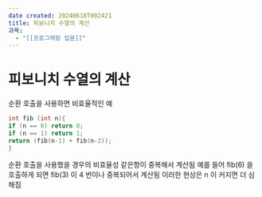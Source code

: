 ```yaml
---
date created: 20240618T002421
title: 피보니치 수열의 계산
과목:
  - "[[프로그래밍 입문]]"
---
```


# 피보니치 수열의 계산

순환 호출을 사용하면 비효율적인 예

```c
int fib (int n){
if (n == 0) return 0;
if (n == 1) return 1;
return (fib(n-1) + fib(n-2));
}
```

순환 호출을 사용했을 경우의 비효율성
 같은항이 중복해서 계산됨
 예를 들어 fib(6) 을 호출하게 되면 fib(3) 이 4 번이나 중복되어서 계산됨
 이러한 현상은 n 이 커지면 더 심해짐
